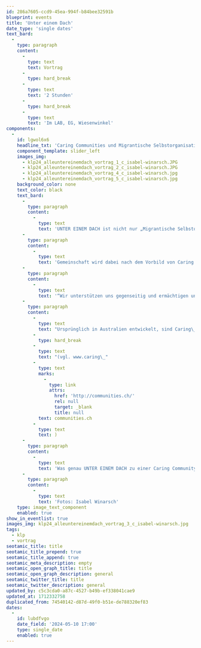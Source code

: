 ```yaml
---
id: 286a7605-ccd9-45ea-994f-b84bee32591b
blueprint: events
title: 'Unter einem Dach'
date_type: 'single dates'
text_bard:
  -
    type: paragraph
    content:
      -
        type: text
        text: Vortrag
      -
        type: hard_break
      -
        type: text
        text: '2 Stunden'
      -
        type: hard_break
      -
        type: text
        text: 'Im LAB, EG, Wiesenwinkel'
components:
  -
    id: lgwol6x6
    headline_txt: 'Caring Communities und Migrantische Selbstorganisation'
    component_template: slider_left
    images_img:
      - klp24_alleuntereinemdach_vortrag_1_c_isabel-winarsch.JPG
      - klp24_alleuntereinemdach_vortrag_2_c_isabel-winarsch.JPG
      - klp24_alleuntereinemdach_vortrag_4_c_isabel-winarsch.jpg
      - klp24_alleuntereinemdach_vortrag_5_c_isabel-winarsch.jpg
    background_color: none
    text_color: black
    text_bard:
      -
        type: paragraph
        content:
          -
            type: text
            text: 'UNTER EINEM DACH ist nicht nur „Migrantische Selbstorganisation“, „Female Startup“ und „Soziales Unternehmen“, sondern vor allem: Community.'
      -
        type: paragraph
        content:
          -
            type: text
            text: 'Gemeinschaft wird dabei nach dem Vorbild von Caring Communities gelebt. Die Community ist der Versuch, die bestehenden ungerechten gesellschaftlichen Verhältnisse zu verändern. Sie stellt eine solidarische Gesellschaft vor, in der Selbstwirksamkeit und persönliche Entwicklung für alle möglich ist.'
      -
        type: paragraph
        content:
          -
            type: text
            text: '“Wir unterstützen uns gegenseitig und ermächtigen uns gemeinsam. Wir alle sind Expert*innen mit eigenen Geschichten und Erfahrungen”'
      -
        type: paragraph
        content:
          -
            type: text
            text: "Ursprünglich in Australien entwickelt, sind Caring\_Communities vor allem eine Gegenbewegung zu\_Entsolidarisierung und Vereinzelung: sie versuchen, zum Wohle aller Beteiligten die Sorge um das Gegenüber sichtbar\_zu\_machen."
          -
            type: hard_break
          -
            type: text
            text: "(vgl. www.caring\_"
          -
            type: text
            marks:
              -
                type: link
                attrs:
                  href: 'http://communities.ch/'
                  rel: null
                  target: _blank
                  title: null
            text: communities.ch
          -
            type: text
            text: )
      -
        type: paragraph
        content:
          -
            type: text
            text: 'Was genau UNTER EINEM DACH zu einer Caring Community macht und welche Erfahrungen damit verbunden sind, berichten die Gründer*innen von UNTER EINEM DACH: Alexandra Faruga und Iyabo Kaczmarek.'
      -
        type: paragraph
        content:
          -
            type: text
            text: 'Fotos: Isabel Winarsch'
    type: image_text_component
    enabled: true
show_in_eventlist: true
images_img: klp24_alleuntereinemdach_vortrag_3_c_isabel-winarsch.jpg
tags:
  - klp
  - vortrag
seotamic_title: title
seotamic_title_prepend: true
seotamic_title_append: true
seotamic_meta_description: empty
seotamic_open_graph_title: title
seotamic_open_graph_description: general
seotamic_twitter_title: title
seotamic_twitter_description: general
updated_by: c5c3cda0-a87c-4527-b49b-ef338041cae9
updated_at: 1712332758
duplicated_from: 74540142-d87d-49f0-b51e-de788320ef83
dates:
  -
    id: lubdfvgo
    date_field: '2024-05-10 17:00'
    type: single_date
    enabled: true
---
```

